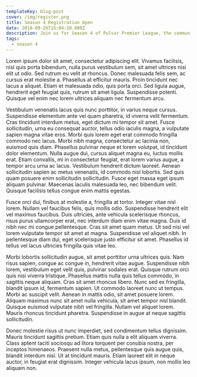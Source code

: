 ```yaml
---
templateKey: blog-post
cover: /img/register.png
title: Season 4 Registration Open
date: 2018-09-26T15:04:10.000Z
description: Join us for Season 4 of Pulsar Premier League, the community's premier source of league play events
tags:
  - season 4
---
```


Lorem ipsum dolor sit amet, consectetur adipiscing elit. Vivamus facilisis, nisl quis porta bibendum, nulla purus vestibulum sem, sit amet ultrices nisi elit ut odio. Sed rutrum eu velit at rhoncus. Donec malesuada felis sem, ac cursus erat molestie a. Phasellus at efficitur mauris. Proin tincidunt nec lacus a aliquet. Etiam et malesuada odio, quis porta orci. Sed ligula augue, hendrerit eget feugiat quis, rutrum sit amet ligula. Suspendisse potenti. Quisque vel enim nec lorem ultrices aliquam nec fermentum arcu.

Vestibulum venenatis lacus quis nunc porttitor, in varius neque cursus. Suspendisse elementum ante vel quam pharetra, id viverra velit fermentum. Cras tincidunt interdum metus, eget dictum mi tempor sit amet. Fusce sollicitudin, urna eu consequat auctor, tellus odio iaculis magna, a vulputate sapien magna vitae eros. Morbi quis lorem eget erat commodo fringilla commodo nec lacus. Morbi nibh magna, consectetur ac lacinia non, euismod quis diam. Phasellus pulvinar neque et lorem volutpat, id tincidunt dolor elementum. Nulla augue dui, cursus aliquet magna eu, luctus mollis erat. Etiam convallis, mi in consectetur feugiat, erat lorem varius augue, a tempor arcu urna ac lacus. Vestibulum hendrerit dictum laoreet. Aenean sollicitudin sapien ac metus venenatis, id commodo nisl lobortis. Sed quis quam posuere enim sollicitudin sollicitudin. Fusce eget massa eget ipsum aliquam pulvinar. Maecenas iaculis malesuada leo, nec bibendum velit. Quisque facilisis tellus congue enim mattis egestas.

Fusce orci dui, finibus at molestie a, fringilla at tortor. Integer vitae nisl lorem. Nullam vel faucibus felis, quis mollis odio. Suspendisse hendrerit elit vel maximus faucibus. Duis ultricies, ante vehicula scelerisque rhoncus, risus purus ullamcorper erat, nec interdum diam enim vitae magna. Duis id nibh nec mi congue pellentesque. Cras sit amet quam metus. Ut sed nisi vel lorem vulputate tempor sit amet at magna. Suspendisse vel aliquet nibh. In pellentesque diam dui, eget scelerisque justo efficitur sit amet. Phasellus id tellus vel lacus ultricies fringilla quis vitae leo.

Morbi lobortis sollicitudin augue, sit amet porttitor urna ultrices quis. Nam risus sapien, congue ac congue in, hendrerit vitae augue. Suspendisse nibh lorem, vestibulum eget velit quis, pulvinar sodales erat. Quisque rutrum orci quis nisi viverra tristique. Phasellus mattis nulla quis tellus commodo, in sagittis neque aliquam. Cras sit amet rhoncus libero. Nunc sed ex fringilla, blandit ipsum id, fermentum sapien. Ut commodo laoreet nunc ut tempus. Morbi ac suscipit velit. Aenean in mattis odio, sit amet posuere lorem. Aliquam maximus nunc sit amet nulla vehicula, sit amet tempor nisl blandit. Quisque euismod vulputate nibh vel fringilla. Nullam vel aliquet lorem. Mauris rhoncus tincidunt pharetra. Suspendisse in augue at neque sagittis sollicitudin.

Donec molestie risus ut nunc imperdiet, sed condimentum tellus dignissim. Mauris tincidunt sagittis pretium. Etiam quis nulla a elit aliquam viverra. Class aptent taciti sociosqu ad litora torquent per conubia nostra, per inceptos himenaeos. Praesent nulla metus, pellentesque quis augue quis, blandit interdum nisi. Ut at tincidunt mauris. Etiam laoreet elit in neque auctor, in feugiat erat dignissim. Integer vehicula lacus ipsum, non mollis leo aliquam non.